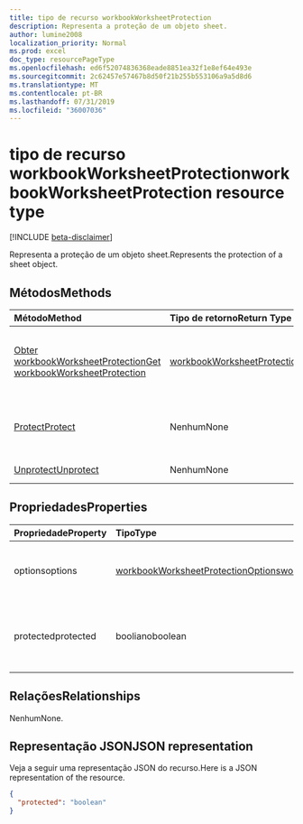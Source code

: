 ```yaml
---
title: tipo de recurso workbookWorksheetProtection
description: Representa a proteção de um objeto sheet.
author: lumine2008
localization_priority: Normal
ms.prod: excel
doc_type: resourcePageType
ms.openlocfilehash: ed6f52074836368eade8851ea32f1e8ef64e493e
ms.sourcegitcommit: 2c62457e57467b8d50f21b255b553106a9a5d8d6
ms.translationtype: MT
ms.contentlocale: pt-BR
ms.lasthandoff: 07/31/2019
ms.locfileid: "36007036"
---
```

# <a name="workbookworksheetprotection-resource-type"></a><span data-ttu-id="7729e-103">tipo de recurso workbookWorksheetProtection</span><span class="sxs-lookup"><span data-stu-id="7729e-103">workbookWorksheetProtection resource type</span></span>

[!INCLUDE [beta-disclaimer](../../includes/beta-disclaimer.md)]

<span data-ttu-id="7729e-104">Representa a proteção de um objeto sheet.</span><span class="sxs-lookup"><span data-stu-id="7729e-104">Represents the protection of a sheet object.</span></span>


## <a name="methods"></a><span data-ttu-id="7729e-105">Métodos</span><span class="sxs-lookup"><span data-stu-id="7729e-105">Methods</span></span>

| <span data-ttu-id="7729e-106">Método</span><span class="sxs-lookup"><span data-stu-id="7729e-106">Method</span></span>           | <span data-ttu-id="7729e-107">Tipo de retorno</span><span class="sxs-lookup"><span data-stu-id="7729e-107">Return Type</span></span>    |<span data-ttu-id="7729e-108">Descrição</span><span class="sxs-lookup"><span data-stu-id="7729e-108">Description</span></span>|
|:---------------|:--------|:----------|
|[<span data-ttu-id="7729e-109">Obter workbookWorksheetProtection</span><span class="sxs-lookup"><span data-stu-id="7729e-109">Get workbookWorksheetProtection</span></span>](../api/worksheetprotection-get.md) | [<span data-ttu-id="7729e-110">workbookWorksheetProtection</span><span class="sxs-lookup"><span data-stu-id="7729e-110">workbookWorksheetProtection</span></span>](workbookworksheetprotection.md) |<span data-ttu-id="7729e-111">Leia as propriedades e os relacionamentos do objeto workbookWorksheetProtection.</span><span class="sxs-lookup"><span data-stu-id="7729e-111">Read properties and relationships of workbookWorksheetProtection object.</span></span>|
|[<span data-ttu-id="7729e-112">Protect</span><span class="sxs-lookup"><span data-stu-id="7729e-112">Protect</span></span>](../api/worksheetprotection-protect.md)|<span data-ttu-id="7729e-113">Nenhum</span><span class="sxs-lookup"><span data-stu-id="7729e-113">None</span></span>|<span data-ttu-id="7729e-p101">Protege uma planilha. Gera uma exceção se a planilha estiver protegida.</span><span class="sxs-lookup"><span data-stu-id="7729e-p101">Protect a worksheet. It throws if the worksheet has been protected.</span></span>|
|[<span data-ttu-id="7729e-116">Unprotect</span><span class="sxs-lookup"><span data-stu-id="7729e-116">Unprotect</span></span>](../api/worksheetprotection-unprotect.md)|<span data-ttu-id="7729e-117">Nenhum</span><span class="sxs-lookup"><span data-stu-id="7729e-117">None</span></span>|<span data-ttu-id="7729e-118">Desprotege uma planilha.</span><span class="sxs-lookup"><span data-stu-id="7729e-118">Unprotect a worksheet</span></span>|

## <a name="properties"></a><span data-ttu-id="7729e-119">Propriedades</span><span class="sxs-lookup"><span data-stu-id="7729e-119">Properties</span></span>
| <span data-ttu-id="7729e-120">Propriedade</span><span class="sxs-lookup"><span data-stu-id="7729e-120">Property</span></span>     | <span data-ttu-id="7729e-121">Tipo</span><span class="sxs-lookup"><span data-stu-id="7729e-121">Type</span></span>   |<span data-ttu-id="7729e-122">Descrição</span><span class="sxs-lookup"><span data-stu-id="7729e-122">Description</span></span>|
|:---------------|:--------|:----------|
|<span data-ttu-id="7729e-123">options</span><span class="sxs-lookup"><span data-stu-id="7729e-123">options</span></span>|[<span data-ttu-id="7729e-124">workbookWorksheetProtectionOptions</span><span class="sxs-lookup"><span data-stu-id="7729e-124">workbookWorksheetProtectionOptions</span></span>](workbookworksheetprotectionoptions.md)|<span data-ttu-id="7729e-125">Opções de proteção da planilha.</span><span class="sxs-lookup"><span data-stu-id="7729e-125">Sheet protection options.</span></span> <span data-ttu-id="7729e-126">Somente leitura.</span><span class="sxs-lookup"><span data-stu-id="7729e-126">Read-only.</span></span>|
|<span data-ttu-id="7729e-127">protected</span><span class="sxs-lookup"><span data-stu-id="7729e-127">protected</span></span>|<span data-ttu-id="7729e-128">booliano</span><span class="sxs-lookup"><span data-stu-id="7729e-128">boolean</span></span>|<span data-ttu-id="7729e-p103">Indica se a planilha está protegida.  Somente leitura.</span><span class="sxs-lookup"><span data-stu-id="7729e-p103">Indicates if the worksheet is protected.  Read-only.</span></span>|

## <a name="relationships"></a><span data-ttu-id="7729e-131">Relações</span><span class="sxs-lookup"><span data-stu-id="7729e-131">Relationships</span></span>
<span data-ttu-id="7729e-132">Nenhum</span><span class="sxs-lookup"><span data-stu-id="7729e-132">None.</span></span>

## <a name="json-representation"></a><span data-ttu-id="7729e-133">Representação JSON</span><span class="sxs-lookup"><span data-stu-id="7729e-133">JSON representation</span></span>

<span data-ttu-id="7729e-134">Veja a seguir uma representação JSON do recurso.</span><span class="sxs-lookup"><span data-stu-id="7729e-134">Here is a JSON representation of the resource.</span></span>

<!-- {
  "blockType": "resource",
  "optionalProperties": [
    "options"
  ],
  "@odata.type": "microsoft.graph.workbookWorksheetProtection"
}-->

```json
{
  "protected": "boolean"
}

```

<!-- uuid: 8fcb5dbc-d5aa-4681-8e31-b001d5168d79
2015-10-25 14:57:30 UTC -->
<!--
{
  "type": "#page.annotation",
  "description": "workbookWorksheetProtection resource",
  "keywords": "",
  "section": "documentation",
  "tocPath": "",
  "suppressions": []
}
-->
